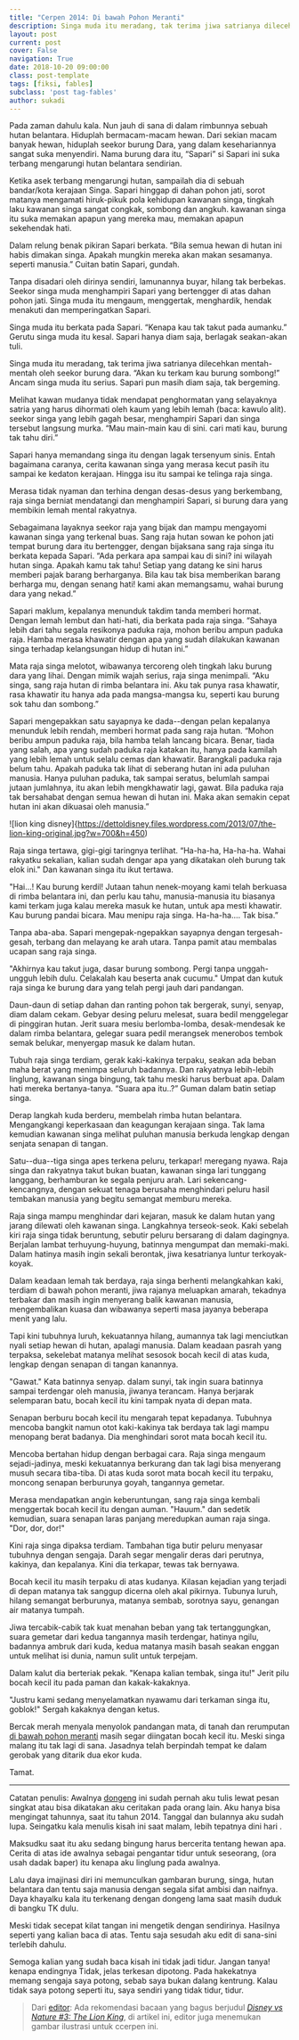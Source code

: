 ```yaml
---
title: "Cerpen 2014: Di bawah Pohon Meranti"
description: Singa muda itu meradang, tak terima jiwa satrianya dilecehkan mentah-mentah oleh seekor burung dara.
layout: post
current: post
cover: False
navigation: True
date: 2018-10-20 09:00:00
class: post-template
tags: [fiksi, fables]
subclass: 'post tag-fables'
author: sukadi
---
```


Pada zaman dahulu kala. Nun jauh di sana di dalam rimbunnya sebuah hutan belantara. Hiduplah bermacam-macam hewan. Dari sekian macam banyak hewan, hiduplah seekor burung Dara, yang dalam kesehariannya sangat suka menyendiri. Nama burung dara itu, “Sapari” si Sapari ini suka terbang mengarungi hutan belantara sendirian.

Ketika asek terbang mengarungi hutan, sampailah dia di sebuah bandar/kota kerajaan Singa. Sapari hinggap di dahan pohon jati, sorot matanya mengamati hiruk-pikuk pola kehidupan kawanan singa, tingkah laku kawanan singa sangat congkak, sombong dan angkuh. kawanan singa itu suka memakan apapun yang mereka mau, memakan apapun sekehendak hati.

Dalam relung benak pikiran Sapari berkata. “Bila semua hewan di hutan ini habis dimakan singa. Apakah mungkin mereka akan makan sesamanya. seperti manusia.” Cuitan batin Sapari, gundah.

Tanpa disadari oleh dirinya sendiri, lamunannya buyar, hilang tak berbekas. Seekor singa muda menghampiri Sapari yang bertengger di atas dahan pohon jati. Singa muda itu mengaum, menggertak, menghardik, hendak menakuti dan memperingatkan Sapari.

Singa muda itu berkata pada Sapari. “Kenapa kau tak takut pada aumanku.” Gerutu singa muda itu kesal. Sapari hanya diam saja, berlagak seakan-akan tuli.

Singa muda itu meradang, tak terima jiwa satrianya dilecehkan mentah-mentah oleh seekor burung dara. “Akan ku terkam kau burung sombong!” Ancam singa muda itu serius. Sapari pun masih diam saja, tak bergeming.

Melihat kawan mudanya tidak mendapat penghormatan yang selayaknya satria yang harus dihormati oleh kaum yang lebih lemah (baca: kawulo alit). seekor singa yang lebih gagah besar, menghampiri Sapari dan singa tersebut langsung murka. “Mau main-main kau di sini. cari mati kau, burung tak tahu diri.”

Sapari hanya memandang singa itu dengan lagak tersenyum sinis. Entah bagaimana caranya, cerita kawanan singa yang merasa kecut pasih itu sampai ke kedaton kerajaan. Hingga isu itu sampai ke telinga raja singa.

Merasa tidak nyaman dan terhina dengan desas-desus yang berkembang, raja singa berniat mendatangi dan menghampiri Sapari, si burung dara yang membikin lemah mental rakyatnya.

Sebagaimana layaknya seekor raja yang bijak dan mampu mengayomi kawanan singa yang terkenal buas. Sang raja hutan sowan ke pohon jati tempat burung dara itu bertengger, dengan bijaksana sang raja singa itu berkata kepada Sapari.  “Ada perkara apa sampai kau di sini? ini wilayah hutan singa. Apakah kamu tak tahu! Setiap yang datang ke sini harus memberi pajak barang berharganya. Bila kau tak bisa memberikan barang berharga mu, dengan senang hati! kami akan memangsamu, wahai burung dara yang nekad.”

Sapari maklum, kepalanya menunduk takdim tanda memberi hormat. Dengan lemah lembut dan hati-hati, dia berkata pada raja singa. “Sahaya lebih dari tahu segala resikonya paduka raja, mohon beribu ampun paduka raja. Hamba merasa khawatir dengan apa yang sudah dilakukan kawanan singa terhadap kelangsungan hidup di hutan ini.”

Mata raja singa melotot, wibawanya tercoreng oleh tingkah laku burung dara yang lihai. Dengan mimik wajah serius, raja singa menimpali. “Aku singa, sang raja hutan di rimba belantara ini. Aku tak punya rasa khawatir, rasa khawatir itu hanya ada pada mangsa-mangsa ku, seperti kau burung sok tahu dan sombong.”

Sapari mengepakkan satu sayapnya ke dada--dengan pelan kepalanya menunduk lebih rendah, memberi hormat pada sang raja hutan. “Mohon beribu ampun paduka raja, bila hamba telah lancang bicara. Benar, tiada yang salah, apa yang sudah paduka raja katakan itu, hanya pada kamilah yang lebih lemah untuk selalu cemas dan khawatir. Barangkali paduka raja belum tahu. Apakah paduka tak lihat di seberang hutan ini ada puluhan manusia. Hanya puluhan paduka, tak sampai seratus, belumlah sampai jutaan jumlahnya, itu akan lebih mengkhawatir lagi, gawat. Bila paduka raja tak bersahabat dengan semua hewan di hutan ini. Maka akan semakin cepat hutan ini akan dikuasai oleh manusia.”

![lion king disney]{https://dettoldisney.files.wordpress.com/2013/07/the-lion-king-original.jpg?w=700&h=450)

Raja singa tertawa, gigi-gigi taringnya terlihat. “Ha-ha-ha, Ha-ha-ha. Wahai rakyatku sekalian, kalian sudah dengar apa yang dikatakan oleh burung tak elok ini." Dan kawanan singa itu ikut tertawa.

"Hai...! Kau burung kerdil! Jutaan tahun nenek-moyang kami telah berkuasa di rimba belantara ini, dan perlu kau tahu, manusia-manusia itu biasanya kami terkam juga kalau mereka masuk ke hutan, untuk apa mesti khawatir. Kau burung pandai bicara. Mau menipu raja singa. Ha-ha-ha.... Tak bisa.”

Tanpa aba-aba. Sapari mengepak-ngepakkan sayapnya dengan tergesah-gesah, terbang dan melayang ke arah utara. Tanpa pamit atau membalas ucapan sang raja singa.

"Akhirnya kau takut juga, dasar burung sombong. Pergi tanpa unggah-ungguh lebih dulu. Celakalah kau beserta anak cucumu." Umpat dan kutuk raja singa ke burung dara yang telah pergi jauh dari pandangan.

Daun-daun di setiap dahan dan ranting pohon tak bergerak, sunyi, senyap, diam dalam cekam. Gebyar desing peluru melesat, suara bedil menggelegar di pinggiran hutan. Jerit suara mesiu berlomba-lomba, desak-mendesak ke dalam rimba belantara, gelegar suara pedil merangsek menerobos tembok semak belukar, menyergap masuk ke dalam hutan.

Tubuh raja singa terdiam, gerak kaki-kakinya terpaku, seakan ada beban maha berat yang menimpa seluruh badannya. Dan rakyatnya lebih-lebih linglung, kawanan singa bingung, tak tahu meski harus berbuat apa. Dalam hati mereka bertanya-tanya. “Suara apa itu..?” Guman dalam batin setiap singa.

Derap langkah kuda berderu, membelah rimba hutan belantara. Mengangkangi keperkasaan dan keagungan kerajaan singa. Tak lama kemudian kawanan singa melihat puluhan manusia berkuda lengkap dengan senjata senapan di tangan. 

Satu--dua--tiga singa apes terkena peluru, terkapar! meregang nyawa. Raja singa dan rakyatnya takut bukan buatan, kawanan singa lari tunggang langgang, berhamburan ke segala penjuru arah. Lari sekencang-kencangnya, dengan sekuat tenaga berusaha menghindari peluru hasil tembakan manusia yang begitu semangat memburu mereka.

Raja singa mampu menghindar dari kejaran, masuk ke dalam hutan yang jarang dilewati oleh kawanan singa. Langkahnya terseok-seok. Kaki sebelah kiri raja singa tidak beruntung, sebutir peluru bersarang di dalam dagingnya. Berjalan lambat terhuyung-huyung, batinnya mengumpat dan memaki-maki. Dalam hatinya masih ingin sekali berontak, jiwa kesatrianya luntur terkoyak-koyak.

Dalam keadaan lemah tak berdaya, raja singa berhenti melangkahkan kaki, terdiam di bawah pohon meranti, jiwa rajanya meluapkan amarah, tekadnya terbakar dan masih ingin menyerang balik kawanan manusia, mengembalikan kuasa dan wibawanya seperti masa jayanya beberapa menit yang lalu.

Tapi kini tubuhnya luruh, kekuatannya hilang, aumannya tak lagi menciutkan nyali setiap hewan di hutan, apalagi manusia. Dalam  keadaan pasrah yang terpaksa, sekelebat matanya melihat sesosok bocah kecil di atas kuda, lengkap dengan senapan di tangan kanannya.

"Gawat." Kata batinnya senyap. dalam sunyi, tak ingin suara batinnya sampai terdengar oleh manusia, jiwanya terancam. Hanya berjarak selemparan batu, bocah kecil itu kini tampak nyata di depan mata.

Senapan berburu bocah kecil itu mengarah tepat kepadanya. Tubuhnya mencoba bangkit namun otot kaki-kakinya tak berdaya tak lagi mampu menopang berat badanya. Dia menghindari sorot mata bocah kecil itu. 

Mencoba bertahan hidup dengan berbagai cara. Raja singa mengaum sejadi-jadinya, meski kekuatannya berkurang dan tak lagi bisa menyerang musuh secara tiba-tiba. Di atas kuda sorot mata bocah kecil itu terpaku, moncong senapan berburunya goyah, tangannya gemetar.

Merasa mendapatkan angin keberuntungan, sang raja singa kembali menggertak bocah kecil itu dengan auman. "Hauum." dan sedetik kemudian, suara senapan laras panjang meredupkan auman raja singa. "Dor, dor, dor!"

Kini raja singa dipaksa terdiam. Tambahan tiga butir peluru menyasar tubuhnya dengan sengaja. Darah segar mengalir deras dari perutnya, kakinya, dan kepalanya. Kini dia terkapar, tewas tak bernyawa.

Bocah kecil itu masih terpaku di atas kudanya. Kilasan kejadian yang terjadi di depan matanya tak sanggup dicerna oleh akal pikirnya. Tubunya luruh, hilang semangat berburunya, matanya sembab, sorotnya sayu, genangan air matanya tumpah.

Jiwa tercabik-cabik tak kuat menahan beban yang tak tertanggungkan, suara gemetar dari kedua tangannya masih terdengar, hatinya ngilu, badannya ambruk dari kuda, kedua matanya masih basah seakan enggan untuk melihat isi dunia, namun sulit untuk terpejam.

Dalam kalut dia berteriak pekak. "Kenapa kalian tembak, singa itu!" Jerit pilu bocah kecil itu pada paman dan kakak-kakaknya.

"Justru kami sedang menyelamatkan nyawamu dari terkaman singa itu, goblok!" Sergah kakaknya dengan ketus.

Bercak merah menyala menyolok pandangan mata, di tanah dan rerumputan [di bawah pohon meranti](https://www.paciran.com/di-bawah-pohon-meranti) masih segar diingatan bocah kecil itu. Meski singa malang itu tak lagi di sana. Jasadnya telah berpindah tempat ke dalam gerobak yang ditarik dua ekor kuda.

Tamat.
<hr />

Catatan penulis: Awalnya [dongeng](/tag/fables) ini sudah pernah aku tulis lewat pesan singkat atau bisa dikatakan aku ceritakan pada orang lain. Aku hanya bisa mengingat tahunnya, saat itu tahun 2014. Tanggal dan bulannya aku sudah lupa. Seingatku kala menulis kisah ini saat malam, lebih tepatnya dini hari .

Maksudku saat itu aku sedang bingung harus bercerita tentang hewan apa. Cerita di atas ide awalnya sebagai pengantar tidur untuk seseorang, (ora usah dadak baper) itu kenapa aku linglung pada awalnya.

Lalu daya imajinasi diri ini memunculkan gambaran burung, singa, hutan belantara dan tentu saja manusia dengan segala sifat ambisi dan naifnya. Daya khayalku kala itu terkenang dengan dongeng lama saat masih duduk di bangku TK dulu.

Meski tidak secepat kilat tangan ini mengetik dengan sendirinya. Hasilnya seperti yang kalian baca di atas. Tentu saja sesudah aku edit di sana-sini terlebih dahulu.

Semoga kalian yang sudah baca kisah ini tidak jadi tidur. Jangan tanya! kenapa endingnya Tidak, jelas terkesan dipotong. Pada hakekatnya memang sengaja saya potong, sebab saya bukan dalang kentrung. Kalau tidak saya potong seperti itu, saya sendiri yang tidak tidur, tidur.

> Dari [editor](/author/mukidi): Ada rekomendasi bacaan yang bagus berjudul _[Disney vs Nature #3: The Lion King](https://dettoldisney.wordpress.com/2013/08/17/disney-vs-nature-3-the-lion-king/)_, di artikel ini, editor juga menemukan gambar ilustrasi untuk ccerpen ini.
